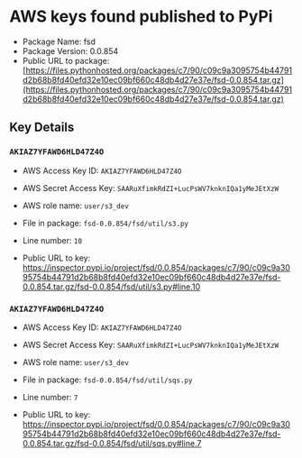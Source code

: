 # AWS keys found published to PyPi

* Package Name: fsd
* Package Version: 0.0.854
* Public URL to package: [https://files.pythonhosted.org/packages/c7/90/c09c9a3095754b44791d2b68b8fd40efd32e10ec09bf660c48db4d27e37e/fsd-0.0.854.tar.gz](https://files.pythonhosted.org/packages/c7/90/c09c9a3095754b44791d2b68b8fd40efd32e10ec09bf660c48db4d27e37e/fsd-0.0.854.tar.gz)

## Key Details

### `AKIAZ7YFAWD6HLD47Z4O`

* AWS Access Key ID: `AKIAZ7YFAWD6HLD47Z4O`
* AWS Secret Access Key: `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` 
* AWS role name: `user/s3_dev`
* File in package: `fsd-0.0.854/fsd/util/s3.py`
* Line number: `10`

* Public URL to key: https://inspector.pypi.io/project/fsd/0.0.854/packages/c7/90/c09c9a3095754b44791d2b68b8fd40efd32e10ec09bf660c48db4d27e37e/fsd-0.0.854.tar.gz/fsd-0.0.854/fsd/util/s3.py#line.10



### `AKIAZ7YFAWD6HLD47Z4O`

* AWS Access Key ID: `AKIAZ7YFAWD6HLD47Z4O`
* AWS Secret Access Key: `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` 
* AWS role name: `user/s3_dev`
* File in package: `fsd-0.0.854/fsd/util/sqs.py`
* Line number: `7`

* Public URL to key: https://inspector.pypi.io/project/fsd/0.0.854/packages/c7/90/c09c9a3095754b44791d2b68b8fd40efd32e10ec09bf660c48db4d27e37e/fsd-0.0.854.tar.gz/fsd-0.0.854/fsd/util/sqs.py#line.7


